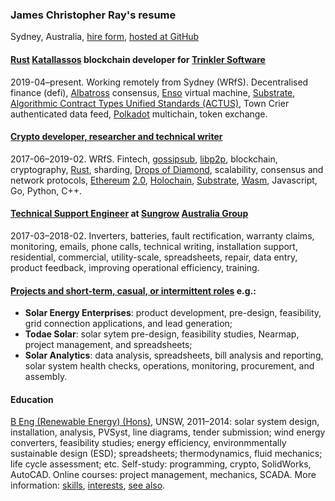 ### James Christopher Ray's resume

Sydney, Australia, [hire form](https://docs.google.com/forms/d/e/1FAIpQLSeZ4vGadZrl01nROy3VrL0C1sl9PgS_MMMlaTcDeaUR8Nm5RA/viewform?usp=pp_url), [hosted at GitHub](https://github.com/jamesray1/cv)

#### [Rust](https://www.rust-lang.org/) [Katallassos](https://Katallassos.com) blockchain developer for [Trinkler Software](https://trinkler.software)

2019-04–present. Working remotely from Sydney (WRfS). Decentralised finance (defi), [Albatross](https://katallassos.com/papers/Albatross.pdf) consensus, [Enso](https://katallassos.com/papers/Enso.pdf) virtual machine, [Substrate](https://www.parity.io/substrate/), [Algorithmic Contract Types Unified Standards (ACTUS)](https://docs.wixstatic.com/ugd/3df5e2_eceb16e5f7f14d11903a6412aebb9e4a.pdf), Town Crier authenticated data feed, [Polkadot](https://polkadot.network/) multichain, token exchange.

#### [Crypto developer, researcher and technical writer](crypto-industry-experience.md)

2017-06–2019-02. WRfS. Fintech, [gossipsub](https://github.com/libp2p/rust-libp2p/pull/767), [libp2p](https://libp2p.io), blockchain, cryptography, [Rust](https://www.rust-lang.org/), sharding, [Drops of Diamond](https://github.com/Drops-of-Diamond/diamond_drops), scalability, consensus and network protocols, [Ethereum](https://ethereum.org/) [2.0](https://github.com/ethereum/eth2.0-specs), [Holochain](https://holochain.org), [Substrate](https://www.parity.io/substrate/), [Wasm](https://webassembly.org/), Javascript, Go, Python, C++.

#### [Technical Support Engineer](tech-support-eng-SG.md) at [Sungrow](https://en.sungrowpower.com/) [Australia Group](https://www.sungrowpower.com.au/)

2017-03–2018-02. Inverters, batteries, fault rectification, warranty claims, monitoring, emails, phone calls, technical writing, installation support, residential, commercial, utility-scale, spreadsheets, repair, data entry, product feedback, improving operational efficiency, training.

#### [Projects and short-term, casual, or intermittent roles](projects.md) e.g.:

- **Solar Energy Enterprises**: product development, pre-design, feasibility, grid connection applications, and lead generation;
- **Todae Solar**: solar sytem pre-design, feasibility studies, Nearmap, project management, and spreadsheets;
- **Solar Analytics**: data analysis, spreadsheets, bill analysis and reporting, solar system health checks, operations, monitoring, procurement, and assembly.

#### Education

[B Eng (Renewable Energy) (Hons)](education.md), UNSW, 2011–2014: solar system design, installation, analysis, PVSyst, line diagrams, tender submission; wind energy converters, feasibility studies; energy efficiency, environmmentally sustainable design (ESD); spreadsheets; thermodynamics, fluid mechanics; life cycle assessment; etc. Self-study: programming, crypto, SolidWorks, AutoCAD. Online courses: project management, mechanics, SCADA.
More information: [skills](skills.md), [interests](https://about.me/james.ray), [see also](see-also.md).
